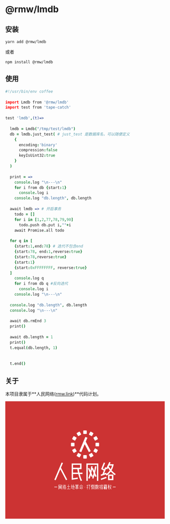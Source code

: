 <!-- 本文件由 ./readme.make.md 自动生成，请不要直接修改此文件 -->

# @rmw/lmdb

##  安装

```
yarn add @rmw/lmdb
```

或者

```
npm install @rmw/lmdb
```

## 使用

```coffee
#!/usr/bin/env coffee

import Lmdb from '@rmw/lmdb'
import test from 'tape-catch'

test 'lmdb',(t)=>

  lmdb = Lmdb("/tmp/test/lmdb")
  db = lmdb.just_test( # just_test 是数据库名，可以随便定义
    {
      encoding:'binary'
      compression:false
      keyIsUint32:true
    }
  )

  print = =>
    console.log "\n---\n"
    for i from db {start:1}
      console.log i
    console.log "db.length", db.length

  await lmdb => # 开启事务
    todo = []
    for i in [1,2,77,78,79,90]
      todo.push db.put i,""+i
    await Promise.all todo

  for q in [
    {start:1,end:78} # 迭代不包含end
    {start:78, end:1,reverse:true}
    {start:78,reverse:true}
    {start:1}
    {start:0xFFFFFFFF, reverse:true}
  ]
    console.log q
    for i from db q #反向迭代
      console.log i
    console.log "\n---\n"

  console.log "db.length", db.length
  console.log "\n---\n"

  await db.rmEnd 3
  print()

  await db.length = 1
  print()
  t.equal(db.length, 1)


  t.end()

```

## 关于

本项目隶属于**人民网络([rmw.link](//rmw.link))**代码计划。

![人民网络](https://raw.githubusercontent.com/rmw-link/logo/master/rmw.red.bg.svg)
